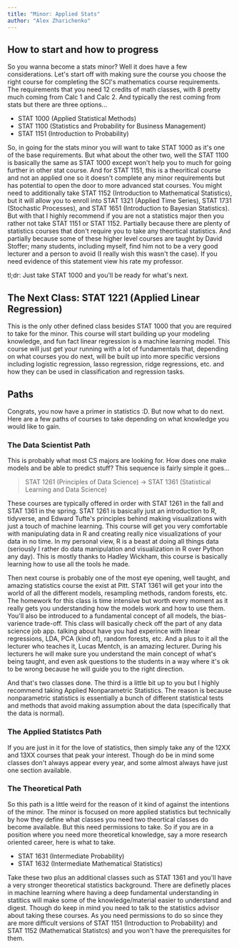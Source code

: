 ```yaml
---
title: "Minor: Applied Stats"
author: "Alex Zharichenko"
---
```


## How to start and how to progress

So you wanna become a stats minor? Well it does have a few considerations. Let's start off with making sure the course you choose the right course for completing the SCI's mathematics course requirements. The requirements that you need 12 credits of math classes, with 8 pretty much coming from Calc 1 and Calc 2. And typically the rest coming from stats but there are three options...

- STAT 1000 (Applied Statistical Methods)
- STAT 1100 (Statistics and Probability for Business Management)
- STAT 1151 (Introduction to Probability)

So, in going for the stats minor you will want to take STAT 1000 as it's one of the base requirements. But what about the other two, well the STAT 1100 is basically the same as STAT 1000 except won't help you to much for going further in other stat course. And for STAT 1151, this is a theoritical course and not an applied one so it doesn't complete any minor requirements but has potential to open the door to more advanced stat courses. You might need to additionally take STAT 1152 (Introduction to Mathematical Statistics), but it will allow you to enroll into STAT 1321 (Applied Time Series), STAT 1731 (Stochastic Processes), and STAT 1651 (Introduction to Bayesian Statistics). But with that I highly recommend if you are not a statistics major then you rather not take STAT 1151 or STAT 1152. Partially because there are plenty of statistics courses that don't require you to take any theortical statistics. And partially because some of these higher level courses are taught by David Stoffer; many students, including myself, find him not to be a very good lecturer and a person to avoid (I really wish this wasn't the case). If you need evidence of this statement view his rate my professor.

tl;dr: Just take STAT 1000 and you'll be ready for what's next.

## The Next Class: STAT 1221 (Applied Linear Regression)

This is the only other defined class besides STAT 1000 that you are required to take for the minor. This course will start building up your modeling knowledge, and fun fact linear regression is a machine learning model. This course will just get your running with a lot of fundamentals that, depending on what courses you do next, will be built up into more specific versions including logistic regression, lasso regression, ridge regressions, etc. and how they can be used in classification and regression tasks.

## Paths

Congrats, you now have a primer in statistics :D. But now what to do next. Here are a few paths of courses to take depending on what knowledge you would like to gain.

### The Data Scientist Path

This is probably what most CS majors are looking for. How does one make models and be able to predict stuff? This sequence is fairly simple it goes...

> STAT 1261 (Principles of Data Science) -> STAT 1361 (Statistical Learning and Data Science)

These courses are typically offered in order with STAT 1261 in the fall and STAT 1361 in the spring. STAT 1261 is basically just an introduction to R, tidyverse, and Edward Tufte's principles behind making visualizations with just a touch of machine learning. This course will get you very comfortable with manipulating data in R and creating really nice visualizations of your data in no time. In my personal view, R is a beast at doing all things data (seriously I rather do data manipulation and visualization in R over Python any day). This is mostly thanks to Hadley Wickham, this course is basically learning how to use all the tools he made.

Then next course is probably one of the most eye opening, well taught, and amazing statistics course the exist at Pitt. STAT 1361 will get your into the world of all the different models, resampling methods, random forests, etc. The homework for this class is time intensive but worth every moment as it really gets you understanding how the models work and how to use them. You'll also be introduced to a fundamental concept of all models, the bias-varience trade-off. This class will basically check off the part of any data science job app. talking about have you had experince with linear regressions, LDA, PCA (kind of), random forests, etc. And a plus to it all the lecturer who teaches it, Lucas Mentch, is an amazing lecturer. During his lecturers he will make sure you understand the main concept of what's being taught, and even ask questions to the students in a way where it's ok to be wrong because he will guide you to the right direction.

And that's two classes done. The third is a little bit up to you but I highly recommend taking Applied Nonparametric Statistics. The reason is because nonparametric statistics is essentially a bunch of different statistical tests and methods that avoid making assumption about the data (specifically that the data is normal).

### The Applied Statistcs Path

If you are just in it for the love of statistics, then simply take any of the 12XX and 13XX courses that peak your interest. Though do be in mind some classes don't always appear every year, and some almost always have just one section available.

### The Theoretical Path

So this path is a little weird for the reason of it kind of against the intentions of the minor. The minor is focused on more applied statistics but technically by how they define what classes you need two theortical classes do become available. But this need permissions to take. So if you are in a position where you need more theoretical knowledge, say a more research oriented career, here is what to take.

- STAT 1631 (Intermediate Probability)
- STAT 1632 (Intermediate Mathematical Statistics)

Take these two plus an additional classes such as STAT 1361 and you'll have a very stronger theoretical statistics background. There are definetly places in machine learning where having a deep fundamental understanding in statitics will make some of the knowledge/material easier to understand and digest. Though do keep in mind you need to talk to the statistics advisor about taking these courses. As you need permissions to do so since they are more difficult versions of STAT 1151 (Introduction to Probability) and STAT 1152 (Mathematical Statistcs) and you won't have the prerequisites for them.
